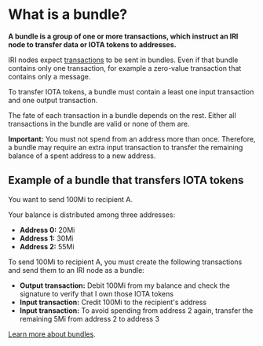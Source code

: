 # What is a bundle?

**A bundle is a group of one or more transactions, which instruct an IRI node to transfer data or IOTA tokens to addresses.**

IRI nodes expect [transactions](introduction/what-is-a-transaction.md) to be sent in bundles. Even if that bundle contains only one transaction, for example a zero-value transaction that contains only a message.

To transfer IOTA tokens, a bundle must contain a least one input transaction and one output transaction.

The fate of each transaction in a bundle depends on the rest. Either all transactions in the bundle are valid or none of them are.

**Important:** You must not spend from an address more than once. Therefore, a bundle may require an extra input transaction to transfer the remaining balance of a spent address to a new address.

## Example of a bundle that transfers IOTA tokens

You want to send 100Mi to recipient A.

Your balance is distributed among three addresses:

* **Address 0:** 20Mi
* **Address 1:** 30Mi
* **Address 2:** 55Mi

To send 100Mi to recipient A, you must create the following transactions and send them to an IRI node as a bundle:

* **Output transaction:** Debit 100Mi from my balance and check the signature to verify that I own those IOTA tokens
* **Input transaction:** Credit 100Mi to the recipient's address
* **Input transaction:** To avoid spending from address 2 again, transfer the remaining 5Mi from address 2 to address 3

[Learn more about bundles](root://iota-basics/concepts/bundles-and-transactions.md).

